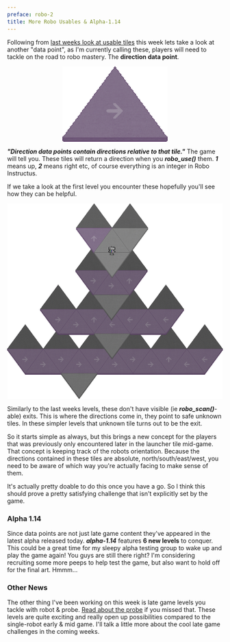 ```yaml
---
preface: robo-2
title: More Robo Usables & Alpha-1.14
---
```

Following from [last weeks look at usable tiles](/2018/07/06/robo-usables.html) this week lets take a look at another "data point", as I'm currently calling these, players will need to tackle on the road to robo mastery. The **direction data point**.

<p align="center">
  <img align="center" src="/assets/2018-07-13/usable-dir.png" title="Follow the arrow!" />
</p>

***"Direction data points contain directions relative to that tile."*** The game will tell you. These tiles will return a direction when you ***robo_use()*** them. ***1*** means up, ***2*** means right etc, of course everything is an integer in Robo Instructus.

If we take a look at the first level you encounter these hopefully you'll see how they can be helpful.

<p align="center">
  <img align="center" src="/assets/2018-07-13/direction-level.png" title="The very first direction level" />
</p>

Similarly to the last weeks levels, these don't have visible (ie ***robo_scan()***-able) exits. This is where the directions come in, they point to safe unknown tiles. In these simpler levels that unknown tile turns out to be the exit.

So it starts simple as always, but this brings a new concept for the players that was previously only encountered later in the launcher tile mid-game. That concept is keeping track of the robots orientation. Because the directions contained in these tiles are absolute, north/south/east/west, you need to be aware of which way you're actually facing to make sense of them.

It's actually pretty doable to do this once you have a go. So I think this should prove a pretty satisfying challenge that isn't explicitly set by the game.

### Alpha 1.14
Since data points are not just late game content they've appeared in the latest alpha released today. ***alpha-1.14*** features **6 new levels** to conquer. This could be a great time for my sleepy alpha testing group to wake up and play the game again! You guys are still there right? I'm considering recruiting some more peeps to help test the game, but also want to hold off for the final art. Hmmm...

### Other News
The other thing I've been working on this week is late game levels you tackle with robot & probe. [Read about the probe](/2018/06/22/probo-instructus-p2.html) if you missed that. These levels are quite exciting and really open up possibilities compared to the single-robot early & mid game. I'll talk a little more about the cool late game challenges in the coming weeks.

